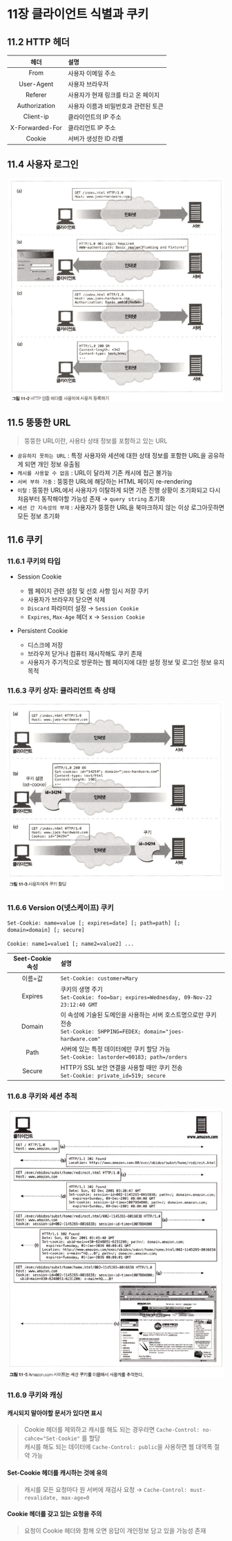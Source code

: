 # 11장 클라이언트 식별과 쿠키

## 11.2 HTTP 헤더

|헤더| 설명                   |
|:------:|:---------------------|
|From| 사용자 이메일 주소           |
|User-Agent| 사용자 브라우저             |
|Referer| 사용자가 현재 링크를 타고 온 페이지 |
|Authorization| 사용자 이름과 비밀번호과 관련된 토큰|
|Client-ip|클라이언트의 IP 주소|
|X-Forwarded-For|클라리언트 IP 주소|
|Cookie|서버가 생성한 ID 라벨|

## 11.4 사용자 로그인

<div align="center">
    <img src="img/1.PNG" alt="" />
</div>

## 11.5 뚱뚱한 URL

> 뚱뚱한 URL이란, 사용타 상태 정보를 포함하고 있는 URL

- `공유하지 못하는 URL` : 특정 사용자와 세션에 대한 상태 정보를 포함한 URL을 공유하게 되면 개인 정보 유출됨
- `캐시를 사용할 수 없음` : URL이 달라져 기존 캐시에 접근 불가능
- `서버 부하 가중` : 뚱뚱한 URL에 해당하는 HTML 페이지 re-rendering
- `이탈` : 뚱뚱한 URL에서 사용자가 이탈하게 되면 기존 진행 상황이 초기화되고 다시 처음부터 동작해야할 가능성 존재 &rarr; `query string` 초기화
- `세션 간 지속성의 부재` : 사용자가 뚱뚱한 URL을 북마크하지 않는 이상 로그아웃하면 모든 정보 초기화

## 11.6 쿠키

### 11.6.1 쿠키의 타입

- Session Cookie
  - 웹 페이지 관련 설정 및 선호 사항 임시 저장 쿠키
  - 사용자가 브라우저 닫으면 삭제
  - `Discard` 파라미터 설정 &rarr; `Session Cookie`
  - `Expires`, `Max-Age` 헤더 x &rarr; `Session Cookie`

- Persistent Cookie
  - 디스크에 저장 
  - 브라우저 닫거나 컴퓨터 재시작해도 쿠키 존재 
  - 사용자가 주기적으로 방문하는 웹 페이지에 대한 설정 정보 및 로그인 정보 유지 목적

### 11.6.3 쿠키 상자: 클라리언트 측 상태

<div align="center">
  <img src="img/2.PNG" alt="" />
</div>

### 11.6.6 Version 0(넷스케이프) 쿠키

```text
Set-Cookie: name=value [; expires=date] [; path=path] [; domain=domain] [; secure]

Cookie: name1=value1 [; name2=value2] ...
```

|Seet-Cookie 속성| 설명                                                                                                   |
|:------:|:-----------------------------------------------------------------------------------------------------|
|이름=값| ```Set-Cookie: customer=Mary```                                                                      |
|Expires| 쿠키의 생명 주기<br/>```Set-Cookie: foo=bar; expires=Wednesday, 09-Nov-22 23:12:40 GMT```                   |
|Domain| 이 속성에 기술된 도메인을 사용하는 서버 호스트명으로만 쿠키 전송<br/>```Set-Cookie: SHPPING=FEDEX; domain="joes-hardware.com"``` |
|Path| 서버에 있는 특정 데이터에만 쿠키 할당 가능<br/>```Set-Cookie: lastorder=00183; path=/orders```                         |
|Secure| HTTP가 SSL 보안 연결을 사용할 때만 쿠키 전송<br/>```Set-Cookie: private_id=519; secure```                           |

### 11.6.8 쿠키와 세션 추적

<div align="center">
  <img src="img/3.PNG" alt="" />
</div>

### 11.6.9 쿠키와 캐싱

#### 캐시되지 말아야할 문서가 있다면 표시

> Cookie 헤더를 제외하고 캐시를 해도 되는 경우라면 `Cache-Control: no-cahce="Set-Cookie"` 를 할당  
> 캐시를 해도 되는 데이터에 `Cache-Control: public`을 사용하면 웹 대역폭 절약 가능

#### Set-Cookie 헤더를 캐시하는 것에 유의

> 캐시를 모든 요청마다 원 서버에 재검사 요청  &rarr; `Cache-Control: must-revalidate, max-age=0`

#### Cookie 헤더를 갖고 있는 요청을 주의

> 요청이 Cookie 헤더와 함께 오면 응답이 개인정보 담고 있을 가능성 존재